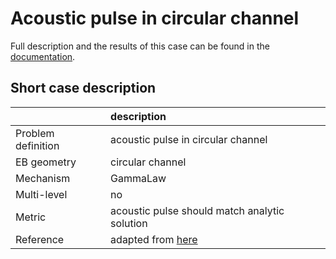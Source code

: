 # Acoustic pulse in circular channel

Full description and the results of this case can be found in the
[documentation](https://pelec.readthedocs.io/en/latest/VandV.html#verification-of-eb-pelec).

## Short case description

|                    | description                                                                                                           |
|:-------------------|:----------------------------------------------------------------------------------------------------------------------|
| Problem definition | acoustic pulse in circular channel                                                                                    |
| EB geometry        | circular channel                                                                                                      |
| Mechanism          | GammaLaw                                                                                                              |
| Multi-level        | no                                                                                                                    |
| Metric             | acoustic pulse should match analytic solution                                                                         |
| Reference          | adapted from [here](https://ccse.lbl.gov/people/motheau/Manuscripts_website/MOTHEAU_JCP_2018_Accepted_Manuscript.pdf) |


